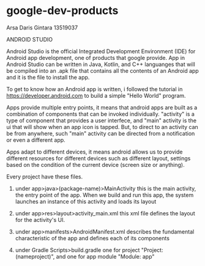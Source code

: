 # google-dev-products

Arsa Daris Gintara
13519037

ANDROID STUDIO

Android Studio is the official Integrated Development Environment (IDE) for Android app development, one of products that google provide.
App in Android Studio can be written in Java, Kotlin, and C++ languanges that will be compiled into an .apk file that contains
all the contents of an Android app and it is the file to install the app.

To get to know how an Android app is written, i followed the tutorial in https://developer.android.com to build a simple "Hello World" program.

Apps provide multiple entry points, it means that android apps are built as a combination of components that can be invoked individually.
"activity" is a type of component that provides a user interfece, and "main" activity is the ui that will show when an app icon is tapped.
But, to direct to an activity can be from anywhere, such "main" activity can be directed from a notification or even a different app.

Apps adapt to different devices, it means android allows us to provide different resources for different devices such as different layout,
settings based on the condition of the current device (screen size or anything).

Every project have these files.
1. under app>java>(package-name)>MainActivity
this is the main activity, the entry point of the app. When we build and run this app, the system launches an instance of this activity and
loads its layout

2. under app>res>layout>activity_main.xml
this xml file defines the layout for the activity's UI.

3. under app>manifests>AndroidManifest.xml
describes the fundamental characteristic of the app and defines each of its components

4. under Gradle Scripts>build.gradle
one for project "Project: (nameproject)", and one for app module "Module: app"
